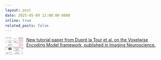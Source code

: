 ```yaml
---
layout: post
date: 2025-05-09 12:00:00-0800
inline: true
related_posts: false
---
```


<img src="/assets/img/papers/DuprelaTour.T.2025.png" alt="Dupré la Tour et al. Voxelwise Encoding Model tutorial" style="width: 60px; height: 60px; object-fit: cover; border-radius: 4px; float: left; margin-right: 10px;"> <a href="https://doi.org/10.1162/imag_a_00575">New tutorial paper from Dupré la Tour et al. on the Voxelwise Encoding Model framework, published in Imaging Neuroscience.</a>

